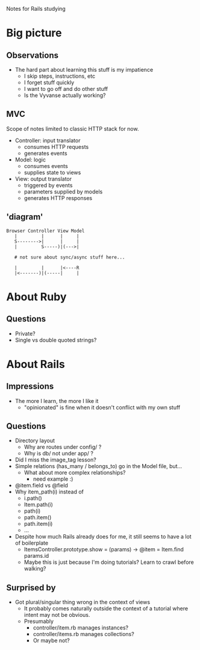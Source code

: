 Notes for Rails studying

# Big picture

## Observations

- The hard part about learning this stuff is my impatience
  - I skip steps, instructions, etc
  - I forget stuff quickly
  - I want to go off and do other stuff
  - Is the Vyvanse actually working?

## MVC

Scope of notes limited to classic HTTP stack for now.

 - Controller: input translator
   - consumes HTTP requests
   - generates events
 - Model: logic
   - consumes events
   - supplies state to views
 - View: output translator
   - triggered by events
   - parameters supplied by models
   - generates HTTP responses

## 'diagram'

    Browser Controller View Model
       |         |      |     |
       S-------->|      |     |
       |         S-----)|(--->|

       # not sure about sync/async stuff here...

       |         |      |<----R
       |<-------)|(-----|     |

# About Ruby

## Questions

- Private?
- Single vs double quoted strings?

# About Rails

## Impressions

- The more I learn, the more I like it
  - "opinionated" is fine when it doesn't conflict with my own stuff

## Questions

- Directory layout
  - Why are routes under config/ ?
  - Why is db/ not under app/ ?
- Did I miss the image_tag lesson?
- Simple relations (has_many / belongs_to) go in the Model file, but...
  - What about more complex relationships?
    - need example :)
- @item.field vs @field
- Why item_path(i) instead of
  - i.path()
  - Item.path(i)
  - path(i)
  - path.item()
  - path.item(i)
  - ...
- Despite how much Rails already does for me, it still seems to have a lot of
  boilerplate
  - ItemsController.prototype.show = (params) -> @item = Item.find params.id
  - Maybe this is just because I'm doing tutorials? Learn to crawl before
    walking?

## Surprised by

- Got plural/singular thing wrong in the context of views
  - It probably comes naturally outside the context of a tutorial where intent
    may not be obvious.
  - Presumably
    - controller/item.rb manages instances?
    - controller/items.rb manages collections?
    - Or maybe not?
